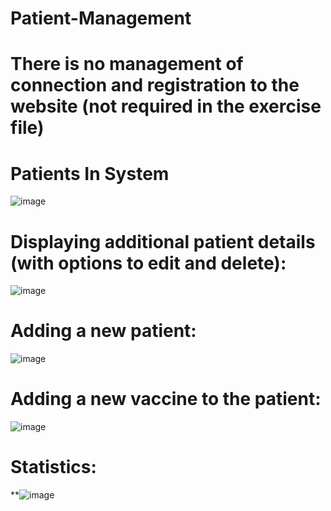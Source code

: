 # Patient-Management

# There is no management of connection and registration to the website (not required in the exercise file)

# Patients In System
![image](https://github.com/MichalAbargel/Patient-Management/assets/73194579/98e5f930-9586-463a-beb3-a4735fa5a51a)

# Displaying additional patient details (with options to edit and delete):
![image](https://github.com/MichalAbargel/Patient-Management/assets/73194579/13c9c698-6705-4af2-9ef7-3407f474261a)

# Adding a new patient:
![image](https://github.com/MichalAbargel/Patient-Management/assets/73194579/48bcdbb4-9980-4049-9211-8a907811330a)

# Adding a new vaccine to the patient:
![image](https://github.com/MichalAbargel/Patient-Management/assets/73194579/953051b6-8fea-4dd1-8ac4-82da5b59d10d)

# Statistics:
**![image](https://github.com/MichalAbargel/Patient-Management/assets/73194579/1f1b3b78-af77-444c-968e-f1596cae5750)
